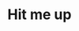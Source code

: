 ---
title: Hit me up
hide_title: false
sections:
  - section_id: contact-form
    type: section_form
    content: >
      Interested in something?  Want to chat? I'd love to hear from you.

      If you want to book me for speaking, [go here](/book_speaking).
    form_id: contactForm
    form_action: /api/contactform
    form_fields:
      - input_type: text
        name: You
        is_required: true
        default_value: Name
      - input_type: email
        name: email
        default_value: Your email
        is_required: true
      - input_type: textarea
        name: message
        default_value: Your message
      - input_type: CheckBox
        name: newsletter_consent
        display: none
    submit_label: Send
seo:
  title: Contact
  description: This is the contact page
  extra:
    - name: 'og:type'
      value: website
      keyName: property
    - name: 'og:title'
      value: Contact
      keyName: property
    - name: 'og:description'
      value: This is the contact page
      keyName: property
    - name: 'twitter:card'
      value: summary
    - name: 'twitter:title'
      value: Contact
    - name: 'twitter:description'
      value: This is the contact page
layout: advanced
---